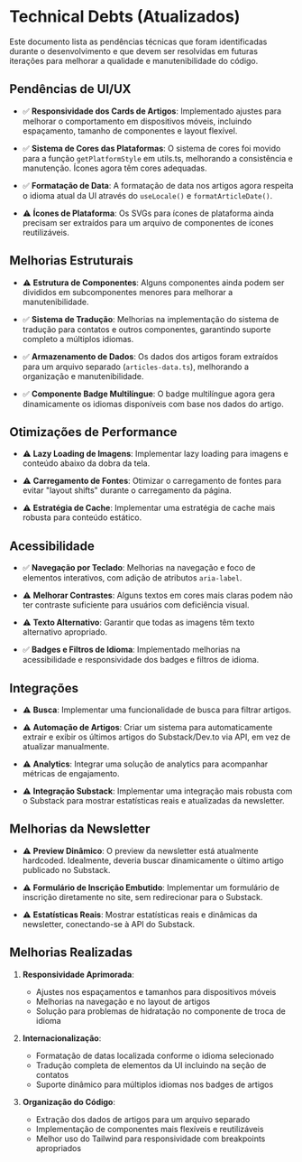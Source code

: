 # Technical Debts (Atualizados)

Este documento lista as pendências técnicas que foram identificadas durante o desenvolvimento e que devem ser resolvidas em futuras iterações para melhorar a qualidade e manutenibilidade do código.

## Pendências de UI/UX

- ✅ **Responsividade dos Cards de Artigos**: Implementado ajustes para melhorar o comportamento em dispositivos móveis, incluindo espaçamento, tamanho de componentes e layout flexível.

- ✅ **Sistema de Cores das Plataformas**: O sistema de cores foi movido para a função `getPlatformStyle` em utils.ts, melhorando a consistência e manutenção. Ícones agora têm cores adequadas.

- ✅ **Formatação de Data**: A formatação de data nos artigos agora respeita o idioma atual da UI através do `useLocale()` e `formatArticleDate()`.

- ⚠️ **Ícones de Plataforma**: Os SVGs para ícones de plataforma ainda precisam ser extraídos para um arquivo de componentes de ícones reutilizáveis.

## Melhorias Estruturais

- ⚠️ **Estrutura de Componentes**: Alguns componentes ainda podem ser divididos em subcomponentes menores para melhorar a manutenibilidade.

- ✅ **Sistema de Tradução**: Melhorias na implementação do sistema de tradução para contatos e outros componentes, garantindo suporte completo a múltiplos idiomas.

- ✅ **Armazenamento de Dados**: Os dados dos artigos foram extraídos para um arquivo separado (`articles-data.ts`), melhorando a organização e manutenibilidade.

- ✅ **Componente Badge Multilíngue**: O badge multilíngue agora gera dinamicamente os idiomas disponíveis com base nos dados do artigo.

## Otimizações de Performance

- ⚠️ **Lazy Loading de Imagens**: Implementar lazy loading para imagens e conteúdo abaixo da dobra da tela.

- ⚠️ **Carregamento de Fontes**: Otimizar o carregamento de fontes para evitar "layout shifts" durante o carregamento da página.

- ⚠️ **Estratégia de Cache**: Implementar uma estratégia de cache mais robusta para conteúdo estático.

## Acessibilidade

- ✅ **Navegação por Teclado**: Melhorias na navegação e foco de elementos interativos, com adição de atributos `aria-label`.

- ⚠️ **Melhorar Contrastes**: Alguns textos em cores mais claras podem não ter contraste suficiente para usuários com deficiência visual.

- ⚠️ **Texto Alternativo**: Garantir que todas as imagens têm texto alternativo apropriado.

- ✅ **Badges e Filtros de Idioma**: Implementado melhorias na acessibilidade e responsividade dos badges e filtros de idioma.

## Integrações

- ⚠️ **Busca**: Implementar uma funcionalidade de busca para filtrar artigos.

- ⚠️ **Automação de Artigos**: Criar um sistema para automaticamente extrair e exibir os últimos artigos do Substack/Dev.to via API, em vez de atualizar manualmente.

- ⚠️ **Analytics**: Integrar uma solução de analytics para acompanhar métricas de engajamento.

- ⚠️ **Integração Substack**: Implementar uma integração mais robusta com o Substack para mostrar estatísticas reais e atualizadas da newsletter.

## Melhorias da Newsletter

- ⚠️ **Preview Dinâmico**: O preview da newsletter está atualmente hardcoded. Idealmente, deveria buscar dinamicamente o último artigo publicado no Substack.

- ⚠️ **Formulário de Inscrição Embutido**: Implementar um formulário de inscrição diretamente no site, sem redirecionar para o Substack.

- ⚠️ **Estatísticas Reais**: Mostrar estatísticas reais e dinâmicas da newsletter, conectando-se à API do Substack.

## Melhorias Realizadas

1. **Responsividade Aprimorada**: 
   - Ajustes nos espaçamentos e tamanhos para dispositivos móveis
   - Melhorias na navegação e no layout de artigos
   - Solução para problemas de hidratação no componente de troca de idioma

2. **Internacionalização**:
   - Formatação de datas localizada conforme o idioma selecionado
   - Tradução completa de elementos da UI incluindo na seção de contatos
   - Suporte dinâmico para múltiplos idiomas nos badges de artigos

3. **Organização do Código**:
   - Extração dos dados de artigos para um arquivo separado
   - Implementação de componentes mais flexíveis e reutilizáveis
   - Melhor uso do Tailwind para responsividade com breakpoints apropriados